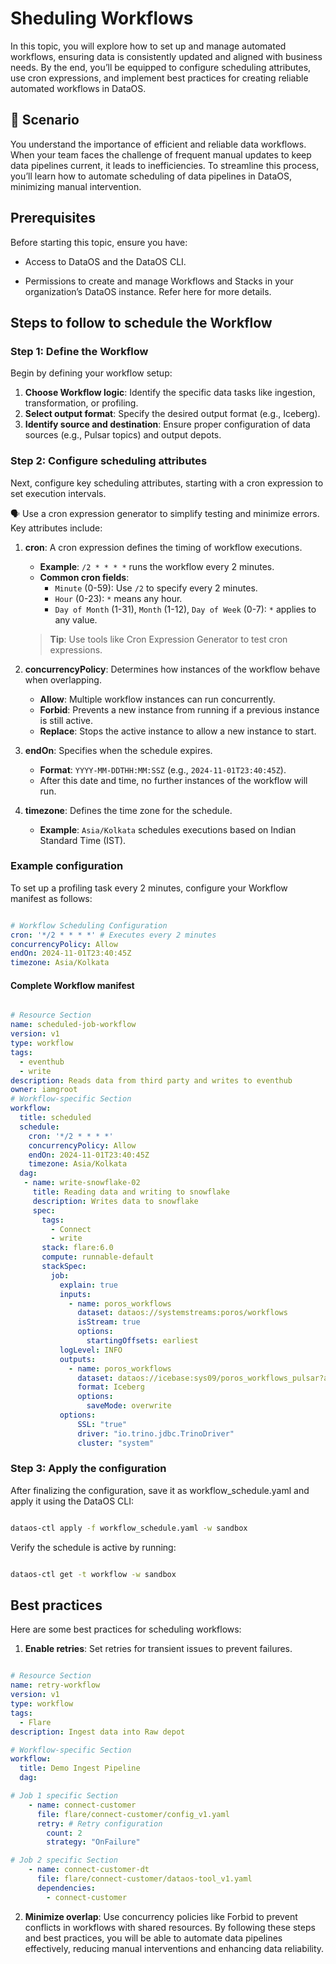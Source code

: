 # Sheduling Workflows

In this topic, you will explore how to set up and manage automated workflows, ensuring data is consistently updated and aligned with business needs. By the end, you’ll be equipped to configure scheduling attributes, use cron expressions, and implement best practices for creating reliable automated workflows in DataOS.

## 📘 Scenario

You understand the importance of efficient and reliable data workflows. When your team faces the challenge of frequent manual updates to keep data pipelines current, it leads to inefficiencies. To streamline this process, you’ll learn how to automate scheduling of data pipelines in DataOS, minimizing manual intervention.

## Prerequisites
Before starting this topic, ensure you have:

- Access to DataOS and the DataOS CLI.

- Permissions to create and manage Workflows and Stacks in your organization’s DataOS instance. Refer here for more details.

## Steps to follow to schedule the Workflow

### **Step 1: Define the Workflow**

Begin by defining your workflow setup:

1. **Choose Workflow logic**: Identify the specific data tasks like ingestion, transformation, or profiling.
2. **Select output format**: Specify the desired output format (e.g., Iceberg).
3. **Identify source and destination**: Ensure proper configuration of data sources (e.g., Pulsar topics) and output depots.

### **Step 2: Configure scheduling attributes**

Next, configure key scheduling attributes, starting with a cron expression to set execution intervals.

<aside class="callout"> 🗣️ Use a cron expression generator to simplify testing and minimize errors. </aside>
Key attributes include:

1. **cron**: A cron expression defines the timing of workflow executions.
   - **Example**: `/2 * * * *` runs the workflow every 2 minutes.
   - **Common cron fields**:
     - `Minute` (0-59): Use `/2` to specify every 2 minutes.
     - `Hour` (0-23): `*` means any hour.
     - `Day of Month` (1-31), `Month` (1-12), `Day of Week` (0-7): `*` applies to any value.
     
   > **Tip**: Use tools like Cron Expression Generator to test cron expressions.

2. **concurrencyPolicy**: Determines how instances of the workflow behave when overlapping.
   - **Allow**: Multiple workflow instances can run concurrently.
   - **Forbid**: Prevents a new instance from running if a previous instance is still active.
   - **Replace**: Stops the active instance to allow a new instance to start.

3. **endOn**: Specifies when the schedule expires.
   - **Format**: `YYYY-MM-DDTHH:MM:SSZ` (e.g., `2024-11-01T23:40:45Z`).
   - After this date and time, no further instances of the workflow will run.

4. **timezone**: Defines the time zone for the schedule.
   - **Example**: `Asia/Kolkata` schedules executions based on Indian Standard Time (IST).


### **Example configuration**
To set up a profiling task every 2 minutes, configure your Workflow manifest as follows:

```yaml

# Workflow Scheduling Configuration
cron: '*/2 * * * *' # Executes every 2 minutes
concurrencyPolicy: Allow
endOn: 2024-11-01T23:40:45Z
timezone: Asia/Kolkata
```
#### **Complete Workflow manifest**

```yaml

# Resource Section
name: scheduled-job-workflow
version: v1
type: workflow
tags:
  - eventhub
  - write
description: Reads data from third party and writes to eventhub
owner: iamgroot
# Workflow-specific Section
workflow:
  title: scheduled 
  schedule: 
    cron: '*/2 * * * *' 
    concurrencyPolicy: Allow 
    endOn: 2024-11-01T23:40:45Z
    timezone: Asia/Kolkata
  dag: 
   - name: write-snowflake-02
     title: Reading data and writing to snowflake
     description: Writes data to snowflake
     spec:
       tags:
         - Connect
         - write
       stack: flare:6.0
       compute: runnable-default
       stackSpec:
         job:
           explain: true
           inputs:
             - name: poros_workflows
               dataset: dataos://systemstreams:poros/workflows
               isStream: true
               options:
                 startingOffsets: earliest
           logLevel: INFO
           outputs:
             - name: poros_workflows
               dataset: dataos://icebase:sys09/poros_workflows_pulsar?acl=rw
               format: Iceberg
               options:
                 saveMode: overwrite
           options: 
               SSL: "true"
               driver: "io.trino.jdbc.TrinoDriver"
               cluster: "system"

```
### **Step 3: Apply the configuration**
After finalizing the configuration, save it as workflow_schedule.yaml and apply it using the DataOS CLI:

```bash

dataos-ctl apply -f workflow_schedule.yaml -w sandbox
```
Verify the schedule is active by running:

```bash

dataos-ctl get -t workflow -w sandbox

```
## Best practices
Here are some best practices for scheduling workflows:

1. **Enable retries**: Set retries for transient issues to prevent failures.

```yaml

# Resource Section
name: retry-workflow
version: v1
type: workflow
tags:
  - Flare
description: Ingest data into Raw depot

# Workflow-specific Section
workflow:
  title: Demo Ingest Pipeline
  dag:

# Job 1 specific Section
    - name: connect-customer
      file: flare/connect-customer/config_v1.yaml
      retry: # Retry configuration
        count: 2
        strategy: "OnFailure"

# Job 2 specific Section
    - name: connect-customer-dt
      file: flare/connect-customer/dataos-tool_v1.yaml
      dependencies:
        - connect-customer
```
2. **Minimize overlap**: Use concurrency policies like Forbid to prevent conflicts in workflows with shared resources.
By following these steps and best practices, you will be able to automate data pipelines effectively, reducing manual interventions and enhancing data reliability.